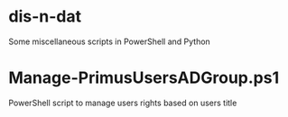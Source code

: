 # dis-n-dat
Some miscellaneous scripts in PowerShell and Python

# Manage-PrimusUsersADGroup.ps1
PowerShell script to manage users rights based on users title
